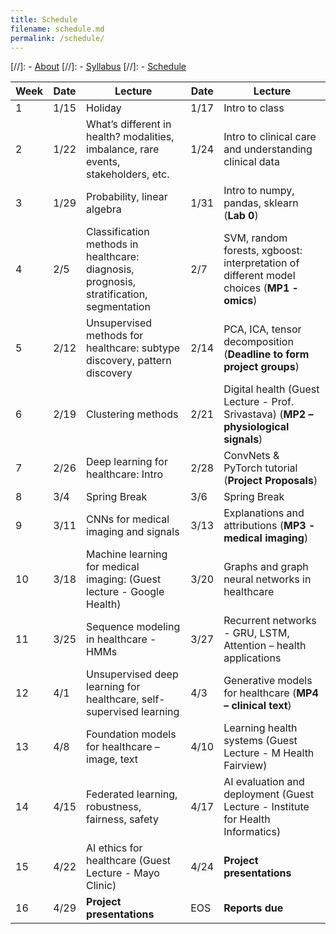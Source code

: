 ```yaml
---
title: Schedule
filename: schedule.md
permalink: /schedule/
--- 
```


[//]: - [About](/ml4health-umn/)
[//]: - [Syllabus](/ml4health-umn/syllabus/)
[//]: - [Schedule](/ml4health-umn/schedule/)


| Week | Date | Lecture | Date | Lecture |  
| -----|------|---------|------|-------- |  
| 1 | 1/15 | Holiday | 1/17 | Intro to class |  
| 2 | 1/22 | What’s different in health? modalities, imbalance, rare events, stakeholders, etc. | 1/24 | Intro to clinical care and understanding clinical data|  
| 3 | 1/29 | Probability, linear algebra | 1/31 | Intro to numpy, pandas, sklearn (**Lab 0**) |  
| 4 | 2/5 | Classification methods in healthcare: diagnosis, prognosis, stratification, segmentation | 2/7 | SVM, random forests, xgboost: interpretation of different model choices (**MP1 - omics**) |  
| 5 | 2/12 | Unsupervised methods for healthcare: subtype discovery, pattern discovery | 2/14 | PCA, ICA, tensor decomposition (**Deadline to form project groups**)|  
| 6 | 2/19 | Clustering methods | 2/21 | Digital health (Guest Lecture - Prof. Srivastava) (**MP2 – physiological signals**) |  
| 7 | 2/26 | Deep learning for healthcare: Intro | 2/28 | ConvNets & PyTorch tutorial (**Project Proposals**)|  
| 8 | 3/4 | Spring Break | 3/6 | Spring Break |  
| 9 | 3/11 | CNNs for medical imaging and signals | 3/13 | Explanations and attributions (**MP3 - medical imaging**)|  
| 10 | 3/18 | Machine learning for medical imaging: (Guest lecture - Google Health) | 3/20 | Graphs and graph neural networks in healthcare |  
| 11 | 3/25 | Sequence modeling in healthcare - HMMs | 3/27 | Recurrent networks - GRU, LSTM, Attention – health applications |  
| 12 | 4/1 | Unsupervised deep learning for healthcare, self-supervised learning | 4/3 | Generative models for healthcare (**MP4 – clinical text**) |  
| 13 | 4/8 | Foundation models for healthcare – image, text | 4/10 | Learning health systems (Guest Lecture - M Health Fairview) |  
| 14 | 4/15 | Federated learning, robustness, fairness, safety | 4/17 | AI evaluation and deployment (Guest Lecture - Institute for Health Informatics) |  
| 15 | 4/22 | AI ethics for healthcare (Guest Lecture - Mayo Clinic) | 4/24 | **Project presentations** |  
| 16 | 4/29 | **Project presentations** |  EOS | **Reports due** |  
